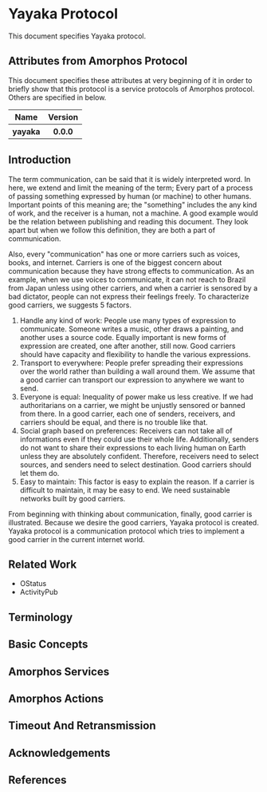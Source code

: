 # Yayaka Protocol
This document specifies Yayaka protocol.

## Attributes from Amorphos Protocol
This document specifies these attributes at very beginning of it
in order to briefly show that this protocol is a service protocols of Amorphos protocol.
Others are specified in below.

<table>
<thead>
<tr><th>Name</th><th>Version</th></tr>
</thead>
<tbody>
<tr><th>yayaka</th><th>0.0.0</th></tr>
</tbody>
</table>

## Introduction
The term communication, can be said that it is widely interpreted word.
In here, we extend and limit the meaning of the term;
Every part of a process of passing something expressed by human (or machine) to other humans.
Important points of this meaning are;
the "something" includes the any kind of work,
and the receiver is a human, not a machine.
A good example would be the relation between publishing and reading this document.
They look apart but when we follow this definition, they are both a part of communication.

Also, every "communication" has one or more carriers
such as voices, books, and internet.
Carriers is one of the biggest concern about communication
because they have strong effects to communication.
As an example, when we use voices to communicate, it can not reach to Brazil from Japan
unless using other carriers, and
when a carrier is sensored by a bad dictator,
people can not express their feelings freely.
To characterize good carriers, we suggests 5 factors.

1. Handle any kind of work:
People use many types of expression to communicate.
Someone writes a music, other draws a painting, and another uses a source code.
Equally important is new forms of expression are created, one after another, still now.
Good carriers should have capacity and flexibility to handle the various expressions.
2. Transport to everywhere:
People prefer spreading their expressions over the world
rather than building a wall around them.
We assume that a good carrier can transport our expression to anywhere we want to send.
3. Everyone is equal:
Inequality of power make us less creative.
If we had authoritarians on a carrier, we might be unjustly sensored or banned from there.
In a good carrier, each one of senders, receivers, and carriers should be equal,
and there is no trouble like that.
4. Social graph based on preferences:
Receivers can not take all of informations even if they could use their whole life.
Additionally, senders do not want to share their expressions to each living human on Earth
unless they are absolutely confident.
Therefore, receivers need to select sources, and senders need to select destination.
Good carriers should let them do.
5. Easy to maintain:
This factor is easy to explain the reason.
If a carrier is difficult to maintain, it may be easy to end.
We need sustainable networks built by good carriers.

From beginning with thinking about communication, finally, good carrier is illustrated.
Because we desire the good carriers, Yayaka protocol is created.
Yayaka protocol is a communication protocol
which tries to implement a good carrier in the current internet world.

## Related Work

- OStatus
- ActivityPub

## Terminology

## Basic Concepts

## Amorphos Services

## Amorphos Actions

## Timeout And Retransmission

## Acknowledgements

## References
